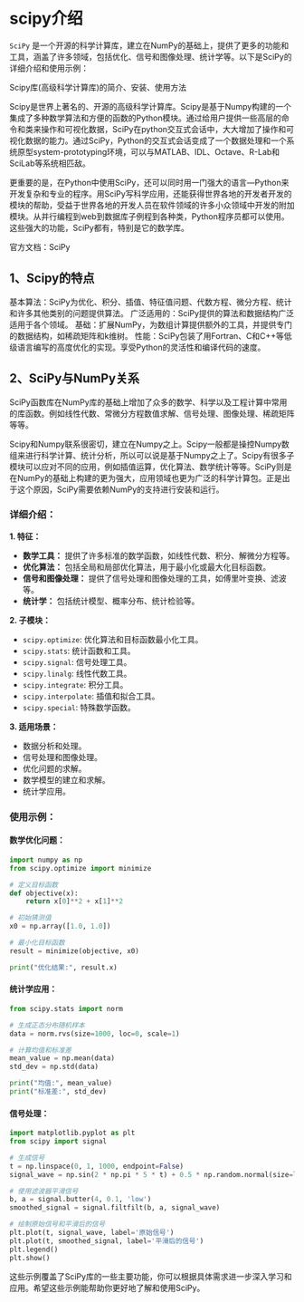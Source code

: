 # scipy介绍

`SciPy` 是一个开源的科学计算库，建立在NumPy的基础上，提供了更多的功能和工具，涵盖了许多领域，包括优化、信号和图像处理、统计学等。以下是SciPy的详细介绍和使用示例：

Scipy库(高级科学计算库)的简介、安装、使用方法
      
Scipy是世界上著名的、开源的高级科学计算库。Scipy是基于Numpy构建的一个集成了多种数学算法和方便的函数的Python模块。通过给用户提供一些高层的命令和类来操作和可视化数据，SciPy在python交互式会话中，大大增加了操作和可视化数据的能力。通过SciPy，Python的交互式会话变成了一个数据处理和一个系统原型system-prototyping环境，可以与MATLAB、IDL、Octave、R-Lab和SciLab等系统相匹敌。
    
更重要的是，在Python中使用SciPy，还可以同时用一门强大的语言—Python来开发复杂和专业的程序。用SciPy写科学应用，还能获得世界各地的开发者开发的模块的帮助，受益于世界各地的开发人员在软件领域的许多小众领域中开发的附加模块。从并行编程到web到数据库子例程到各种类，Python程序员都可以使用。这些强大的功能，SciPy都有，特别是它的数学库。

官方文档：SciPy

## 1、Scipy的特点
基本算法：SciPy为优化、积分、插值、特征值问题、代数方程、微分方程、统计和许多其他类别的问题提供算法。
广泛适用的：SciPy提供的算法和数据结构广泛适用于各个领域。
基础：扩展NumPy，为数组计算提供额外的工具，并提供专门的数据结构，如稀疏矩阵和k维树。
性能：SciPy包装了用Fortran、C和C++等低级语言编写的高度优化的实现。享受Python的灵活性和编译代码的速度。

## 2、SciPy与NumPy关系
      
SciPy函数库在NumPy库的基础上增加了众多的数学、科学以及工程计算中常用的库函数。例如线性代数、常微分方程数值求解、信号处理、图像处理、稀疏矩阵等等。

Scipy和Numpy联系很密切，建立在Numpy之上。Scipy一般都是操控Numpy数组来进行科学计算、统计分析，所以可以说是基于Numpy之上了。Scipy有很多子模块可以应对不同的应用，例如插值运算，优化算法、数学统计等等。SciPy则是在NumPy的基础上构建的更为强大，应用领域也更为广泛的科学计算包。正是出于这个原因，SciPy需要依赖NumPy的支持进行安装和运行。

### 详细介绍：

**1. 特征：**
   - **数学工具：** 提供了许多标准的数学函数，如线性代数、积分、解微分方程等。
   - **优化算法：** 包括全局和局部优化算法，用于最小化或最大化目标函数。
   - **信号和图像处理：** 提供了信号处理和图像处理的工具，如傅里叶变换、滤波等。
   - **统计学：** 包括统计模型、概率分布、统计检验等。

**2. 子模块：**
   - `scipy.optimize`: 优化算法和目标函数最小化工具。
   - `scipy.stats`: 统计函数和工具。
   - `scipy.signal`: 信号处理工具。
   - `scipy.linalg`: 线性代数工具。
   - `scipy.integrate`: 积分工具。
   - `scipy.interpolate`: 插值和拟合工具。
   - `scipy.special`: 特殊数学函数。

**3. 适用场景：**
   - 数据分析和处理。
   - 信号处理和图像处理。
   - 优化问题的求解。
   - 数学模型的建立和求解。
   - 统计学应用。

### 使用示例：

#### 数学优化问题：

```python
import numpy as np
from scipy.optimize import minimize

# 定义目标函数
def objective(x):
    return x[0]**2 + x[1]**2

# 初始猜测值
x0 = np.array([1.0, 1.0])

# 最小化目标函数
result = minimize(objective, x0)

print("优化结果:", result.x)
```

#### 统计学应用：

```python
from scipy.stats import norm

# 生成正态分布随机样本
data = norm.rvs(size=1000, loc=0, scale=1)

# 计算均值和标准差
mean_value = np.mean(data)
std_dev = np.std(data)

print("均值:", mean_value)
print("标准差:", std_dev)
```

#### 信号处理：

```python
import matplotlib.pyplot as plt
from scipy import signal

# 生成信号
t = np.linspace(0, 1, 1000, endpoint=False)
signal_wave = np.sin(2 * np.pi * 5 * t) + 0.5 * np.random.normal(size=len(t))

# 使用滤波器平滑信号
b, a = signal.butter(4, 0.1, 'low')
smoothed_signal = signal.filtfilt(b, a, signal_wave)

# 绘制原始信号和平滑后的信号
plt.plot(t, signal_wave, label='原始信号')
plt.plot(t, smoothed_signal, label='平滑后的信号')
plt.legend()
plt.show()
```

这些示例覆盖了SciPy库的一些主要功能，你可以根据具体需求进一步深入学习和应用。希望这些示例能帮助你更好地了解和使用SciPy。